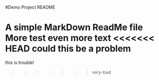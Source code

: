 #Demo Project README

A simple MarkDown ReadMe file
More test
even more text
<<<<<<< HEAD
could this be a problem
=======
this is trouble!
>>>>>>> very-bad
